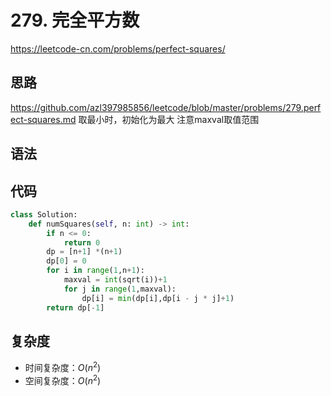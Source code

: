 # 279. 完全平方数
https://leetcode-cn.com/problems/perfect-squares/
## 思路
https://github.com/azl397985856/leetcode/blob/master/problems/279.perfect-squares.md
取最小时，初始化为最大
注意maxval取值范围
## 语法

## 代码
```python
class Solution:
    def numSquares(self, n: int) -> int:
        if n <= 0:
            return 0
        dp = [n+1] *(n+1)
        dp[0] = 0
        for i in range(1,n+1):
            maxval = int(sqrt(i))+1
            for j in range(1,maxval):
                dp[i] = min(dp[i],dp[i - j * j]+1)
        return dp[-1]


```
## 复杂度
- 时间复杂度：$O(n^2)$ 
- 空间复杂度：$O(n^2)$